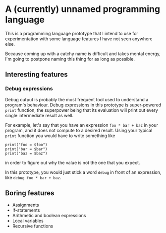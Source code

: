 # A (currently) unnamed programming language

This is a programming language prototype that I intend to use for
experimentation with some language features I have not seen anywhere else.

Because coming up with a catchy name is difficult and takes mental energy, I'm
going to postpone naming this thing for as long as possible.

## Interesting features

### Debug expressions

Debug output is probably the most frequent tool used to understand a program's
behaviour. Debug expressions in this prototype is super-powered `print`
function, the superpower being that its evaluation will print out every single
intermediate result as well.

For example, let's say that you have an expression `foo * bar + baz` in your
program, and it does not compute to a desired result. Using your typical
`print` function you would have to write something like

```
print("foo = $foo")
print("bar = $bar")
print("baz = $baz")
```

in order to figure out why the value is not the one that you expect.

In this prototype, you would just stick a word `debug` in front of an
expression, like `debug foo * bar + baz`.

## Boring features

* Assignments
* If-statements
* Arithmetic and boolean expressions
* Local variables
* Recursive functions
